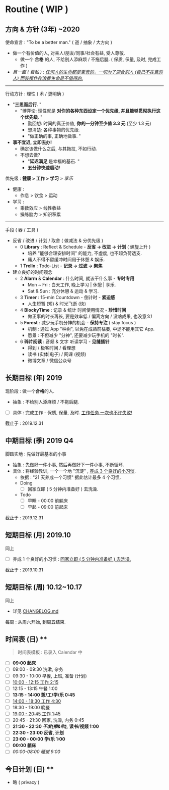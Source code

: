 # Routine ( WIP )

## 方向 & 方针 (3年) ~2020

使命宣言 : "To be a better man." ( 道 / 抽象 / 大方向 )

- 做一个有价值的人, 对亲人/朋友/同事/社会有益, 受人尊敬.
    - 做一个 **合格** 的人, 不给别人添麻烦 / 不拖后腿. ( 保质, 保量, 及时, 完成工作 )
- _另一面 ( 自私 ) : <u>任何人的生命都是宝贵的，一切为了迎合别人 (自己不在意的人) 而装模作样浪费生命是不值得的.</u>_

---

行动方针 : 理性 ( 术 / 更明确 )

- "**三思而后行**. "
    - "博弈论: 理性就是 **对你的各种东西设定一个优先级, 并且能够贯彻执行这个优先级**. "
        - 勤回想: 时间的真正价值, **你的一分钟至少值 3.3 元** (至少 1.3 元)
        - 想清楚: 各种事物的优先级.
        - "做正确的事, 正确地做事. "
- **事不宜迟, 立即去办!**
    - 确定该做什么之后, 与其拖拉, 不如行动.
    - 不想去做?
        - "**延迟满足** 是幸福的基石. "
        - **五分钟快速启动!**

优先级 : **健康 > 工作 > 学习** _> 享乐_

- 健康 :
    - 作息 > 饮食 > 运动
- 学习 :
    - 乘数效应 > 线性收益
    - 操练脑力 > 知识积累

---

手段 ( 器 / 工具 )

- 反省 / 改进 / 计划 / 取舍 ( 做减法 & 分优先级 )
    - 0 **Library** : Reflect & Schedule - **反省 → 改进 → 计划** ( 螺旋上升 )
        - 培养 "能够合理安排时间" 的能力, 不虚度, 也不超负荷透支.
        - 庸人不得不留缓冲时间用于休憩 & 娱乐.
    - 1 **Trello** : Todo-List - **记录 → 过滤 → 聚焦**
- 建立良好的时间观念
    - 2 **Alarm** & **Calendar** : 什么时间, 就该干什么事 - **专时专用** <!-- 闹钟 & 时间表 -->
        <!-- - Mon ~ Fri : 白天工作, 晚上学习, 节制享乐, 早睡早起. -->
        - Mon ~ Fri : 白天工作, 晚上学习 | 休憩 | 享乐.
        - Sat & Sun : 充分休憩 & 运动 & 学习.
    - 3 **Timer** : 15-min Countdown - 倒计时 - **紧迫感**
        - 人生短暂 (短) & 时光飞逝 (快)
    - 4 **BlockyTime** : 记录 & 统计 时间使用情况 - **珍惜时间**
        - 做正事的时长再长, 要是效率低 / 偏离方向 / 没啥成果, 也没意义!
    - 5 **Forest** : 减少玩手机分神的机会 - **保持专注** ( stay focus )
        - 机制 : 通过 App "种树", 以免在成熟前枯萎, 中途不能用其它 App.
        - 愿景 : 不但减少 "分神", 还要减少玩手机的 "时长".
    - 6 **碎片阅读** : 音频 & 文字 听读学习 - **见缝插针**
        - 得到 / 极客时间 / 看理想
        - 读书 (实体|电子) / 网课 (视频)
        - 微博文章 / 微信公众号

## 长期目标 (年) 2019

现阶段 : 做一个**合格**的人.

- 抽象 : 不给别人添麻烦 / 不拖后腿.
- [ ] 具体 : 完成工作 - 保质, 保量, 及时. <u>工作任务 一次也不许失败!</u>

截止于 : 2019.12.31

## 中期目标 (季) 2019 Q4

脚踏实地 : 先做好最基本的小事

- 抽象 : 先做好一件小事, 然后再做好下一件小事, 不断循环.
- 具体 : 将经验教训, 一个一个地 "沉淀" , <u>养成 3 个良好的小习惯</u>.
    - 依据 : "21 天养成一个习惯" 据此估计最多 4 个习惯.
    - Doing
        - [ ] 回家立即 ( 5 分钟内准备好 ) 去洗澡.
    - Todo
        - [ ] 早睡 - 00:00 前躺床
        - [ ] 早起 - 09:00 前起床

截止于 : 2019.12.31

## 短期目标 (月) 2019.10

同上

- [ ] 养成 1 个良好的小习惯 : <u>回家立即 ( 5 分钟内准备好 ) 去洗澡.</u>

截止于 : 2019.10.31

## 短期目标 (周) 10.12~10.17

同上

- 详见 [CHANGELOG.md](CHANGELOG.md)

每周 : 从周六开始, 到周五结束.

## 时间表 (日) **

> 时间表模板 : 已录入 Calendar 中

- [ ] **09:00 起床**
- [ ] 09:00 - 09:30 洗漱, 杂务
- [ ] 09:30 - 10:00 早餐, 上班, 准备 (计划)
- [ ] <u>10:00 - 12:15 工作 2:15</u>
- [ ] 12:15 - 13:15 午餐 1:00
- [ ] **13:15 - 14:00 憩/工/学/乐 0:45**
- [ ] <u>14:00 - 18:30 工作 4:30</u>
- [ ] 18:30 - 19:00 晚餐
- [ ] <u>19:00 - 20:45 工作 1:45</u>
- [ ] 20:45 - 21:30 回家, 洗澡, 内务 0:45
- [ ] **21:30 - 22:30 _干发(擦&吹),_ 读书/视频 1:00**
- [ ] **22:30 - 23:00 反省, 计划**
- [ ] **23:00 - 00:00 学/乐 1:00**
- [ ] **00:00 躺床**
- [ ] _00:00-08:00 睡觉 9:00_

## 今日计划 (日) **

- 略 ( privacy )
